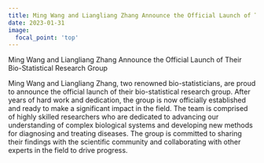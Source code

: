 ```yaml
---
title: Ming Wang and Liangliang Zhang Announce the Official Launch of Their Bio-Statistical Research Group
date: 2023-01-31
image:
  focal_point: 'top'
---
```


Ming Wang and Liangliang Zhang Announce the Official Launch of Their Bio-Statistical Research Group

<!--more-->

Ming Wang and Liangliang Zhang, two renowned bio-statisticians, are proud to announce the official launch of their bio-statistical research group. After years of hard work and dedication, the group is now officially established and ready to make a significant impact in the field. The team is comprised of highly skilled researchers who are dedicated to advancing our understanding of complex biological systems and developing new methods for diagnosing and treating diseases. The group is committed to sharing their findings with the scientific community and collaborating with other experts in the field to drive progress.
